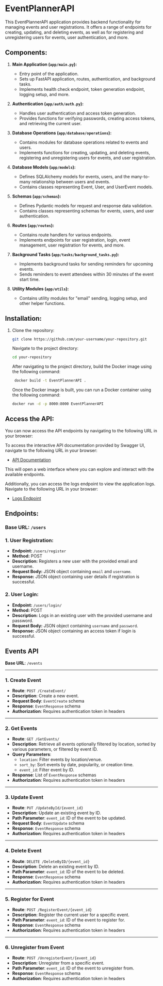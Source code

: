 # EventPlannerAPI

This EventPlannerAPI application provides backend functionality for managing events and user registrations. It offers a range of endpoints for creating, updating, and deleting events, as well as for registering and unregistering users for events, user authentication, and more.

## Components:

1. **Main Application (`app/main.py`):**
   - Entry point of the application.
   - Sets up FastAPI application, routes, authentication, and background tasks.
   - Implements health check endpoint, token generation endpoint, logging setup, and more.

2. **Authentication (`app/auth/auth.py`):**
   - Handles user authentication and access token generation.
   - Provides functions for verifying passwords, creating access tokens, and retrieving the current user.

3. **Database Operations (`app/database/operations`):**
   - Contains modules for database operations related to events and users.
   - Implements functions for creating, updating, and deleting events, registering and unregistering users for events, and user registration.

4. **Database Models (`app/models`):**
   - Defines SQLAlchemy models for events, users, and the many-to-many relationship between users and events.
   - Contains classes representing Event, User, and UserEvent models.

5. **Schemas (`app/schemas`):**
   - Defines Pydantic models for request and response data validation.
   - Contains classes representing schemas for events, users, and user authentication.

6. **Routes (`app/routes`):**
   - Contains route handlers for various endpoints.
   - Implements endpoints for user registration, login, event management, user registration for events, and more.

7. **Background Tasks (`app/tasks/background_tasks.py`):**
   - Implements background tasks for sending reminders for upcoming events.
   - Sends reminders to event attendees within 30 minutes of the event start time.

8. **Utility Modules (`app/utils`):**
   - Contains utility modules for "email" sending, logging setup, and other helper functions.

## Installation:

1. Clone the repository:

   ```bash
   git clone https://github.com/your-username/your-repository.git
   ```
   Navigate to the project directory:
    ```bash
   cd your-repository
   ```
    After navigating to the project directory, build the Docker image using the following command:
   ```bash
    docker build -t EventPlannerAPI .  
   ```
   Once the Docker image is built, you can run a Docker container using the following command:
   ```bash
   docker run -d -p 8000:8000 EventPlannerAPI
   ```

## Access the API:
You can now access the API endpoints by navigating to the following URL in your browser:

To access the interactive API documentation provided by Swagger UI, navigate to the following URL in your browser:

- [API Documentation](http://localhost:8000/docs)

This will open a web interface where you can explore and interact with the available endpoints.

Additionally, you can access the logs endpoint to view the application logs. Navigate to the following URL in your browser:

- [Logs Endpoint](http://localhost:8000/logs)

## Endpoints:

### **Base URL**: `/users`

### 1. User Registration:

- **Endpoint:** `/users/register`
- **Method:** POST
- **Description:** Registers a new user with the provided email and username.
- **Request Body:** JSON object containing `email` and `username`.
- **Response:** JSON object containing user details if registration is successful.

### 2. User Login:

- **Endpoint:** `/users/login/`
- **Method:** POST
- **Description:** Logs in an existing user with the provided username and password.
- **Request Body:** JSON object containing `username` and `password`.
- **Response:** JSON object containing an access token if login is successful.


## Events API

**Base URL**: `/events`

---

### 1. Create Event

- **Route**: `POST /CreateEvent/`
- **Description**: Create a new event.
- **Request Body**: `EventCreate` schema
- **Response**: `EventResponse` schema
- **Authorization**: Requires authentication token in headers

---

### 2. Get Events

- **Route**: `GET /GetEvents/`
- **Description**: Retrieve all events optionally filtered by location, sorted by various parameters, or filtered by event ID.
- **Query Parameters**:
  - `location`: Filter events by location/venue.
  - `sort_by`: Sort events by date, popularity, or creation time.
  - `event_id`: Filter event by ID.
- **Response**: List of `EventResponse` schemas
- **Authorization**: Requires authentication token in headers

---

### 3. Update Event

- **Route**: `PUT /UpdateById/{event_id}`
- **Description**: Update an existing event by ID.
- **Path Parameter**: `event_id`: ID of the event to be updated.
- **Request Body**: `EventUpdate` schema
- **Response**: `EventResponse` schema
- **Authorization**: Requires authentication token in headers

---

### 4. Delete Event

- **Route**: `DELETE /DeleteByID/{event_id}`
- **Description**: Delete an existing event by ID.
- **Path Parameter**: `event_id`: ID of the event to be deleted.
- **Response**: `EventResponse` schema
- **Authorization**: Requires authentication token in headers

---

### 5. Register for Event

- **Route**: `POST /RegisterEvent/{event_id}`
- **Description**: Register the current user for a specific event.
- **Path Parameter**: `event_id`: ID of the event to register for.
- **Response**: `EventResponse` schema
- **Authorization**: Requires authentication token in headers

---

### 6. Unregister from Event

- **Route**: `POST /UnregisterEvent/{event_id}`
- **Description**: Unregister from a specific event.
- **Path Parameter**: `event_id`: ID of the event to unregister from.
- **Response**: `EventResponse` schema
- **Authorization**: Requires authentication token in headers